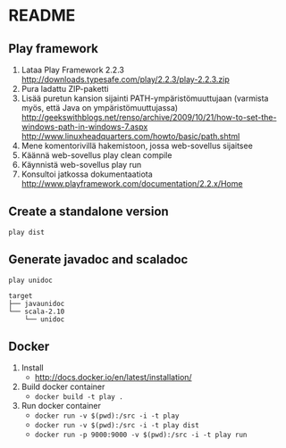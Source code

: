# README

## Play framework

1. Lataa Play Framework 2.2.3
        http://downloads.typesafe.com/play/2.2.3/play-2.2.3.zip
2. Pura ladattu ZIP-paketti
3. Lisää puretun kansion sijainti PATH-ympäristömuuttujaan (varmista myös, että Java on ympäristömuuttujassa)
        http://geekswithblogs.net/renso/archive/2009/10/21/how-to-set-the-windows-path-in-windows-7.aspx
        http://www.linuxheadquarters.com/howto/basic/path.shtml
4. Mene komentorivillä hakemistoon, jossa web-sovellus sijaitsee
5. Käännä web-sovellus
        play clean compile
6. Käynnistä web-sovellus
        play run
7. Konsultoi jatkossa dokumentaatiota http://www.playframework.com/documentation/2.2.x/Home

## Create a standalone version

`play dist`

## Generate javadoc and scaladoc

`play unidoc`

    target
    ├── javaunidoc
    └── scala-2.10
        └── unidoc

## Docker

1. Install
   - http://docs.docker.io/en/latest/installation/
1. Build docker container
   - `docker build -t play .`
2. Run docker container
   - `docker run -v $(pwd):/src -i -t play`
   - `docker run -v $(pwd):/src -i -t play dist`
   - `docker run -p 9000:9000 -v $(pwd):/src -i -t play run`
